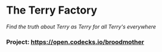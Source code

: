 # The Terry Factory
*Find the truth about Terry as Terry for all Terry's everywhere*


### Project: https://open.codecks.io/broodmother 

